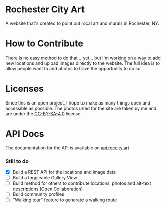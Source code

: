 # Rochester City Art
A website that's created to point out local art and murals in Rochester, NY. 


# How to Contribute
There is no easy method to do that ...yet... but I'm working on a way to add new locations and upload images directly to the website. The full idea is to allow people want to add photos to have the opportunity to do so. 

# Licenses
Since this is an open project, I hope to make as many things open and accessible as possible. The photos used for the site are taken by me and are under the [CC-BY-SA-4.0](https://choosealicense.com/licenses/cc-by-sa-4.0/) license.

# API Docs
The documentation for the API is available on [api.roccity.art](http://api.roccity.art)

### Still to do

- [X] Build a REST API for the locations and image data
- [ ] Build a toggleable Gallery View
- [ ] Build method for others to contribute locations, photos and alt-text descriptions (Open Collaboration)
- [ ] Build community profiles
- [ ] "Walking tour" feature to generate a walking route